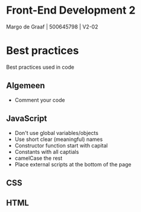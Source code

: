 # Front-End Development 2
Margo de Graaf | 500645798 | V2-02

# Best practices
Best practices used in code

## Algemeen
* Comment your code

## JavaScript
* Don't use global variables/objects
* Use short clear (meaningful) names
* Constructor function start with capital
* Constants with all captials
* camelCase the rest
* Place external scripts at the bottom of the page

## CSS

## HTML